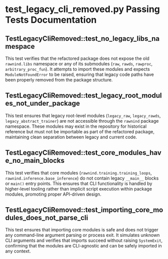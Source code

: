 # test_legacy_cli_removed.py Passing Tests Documentation

## TestLegacyCliRemoved::test_no_legacy_libs_namespace

This test verifies that the refactored package does not expose the old `rawnind.libs` namespace or any of its submodules (`raw`, `rawds`, `rawproc`, `arbitrary_proc_fun`). It attempts to import these modules and expects `ModuleNotFoundError` to be raised, ensuring that legacy code paths have been properly removed from the package structure.

## TestLegacyCliRemoved::test_legacy_root_modules_not_under_package

This test ensures that legacy root-level modules (`legacy_raw`, `legacy_rawds`, `legacy_abstract_trainer`) are not accessible through the `rawnind` package namespace. These modules may exist in the repository for historical reference but must not be importable as part of the refactored package, maintaining clean separation between legacy and current code.

## TestLegacyCliRemoved::test_core_modules_have_no_main_blocks

This test verifies that core modules (`rawnind.training.training_loops`, `rawnind.inference.base_inference`) do not contain legacy `__main__` blocks or `main()` entry points. This ensures that CLI functionality is handled by higher-level tooling rather than implicit script execution within package modules, promoting proper API-driven design.

## TestLegacyCliRemoved::test_importing_core_modules_does_not_parse_cli

This test ensures that importing core modules is safe and does not trigger any command-line argument parsing or process exit. It simulates unknown CLI arguments and verifies that imports succeed without raising `SystemExit`, confirming that the modules are CLI-agnostic and can be safely imported in any context.